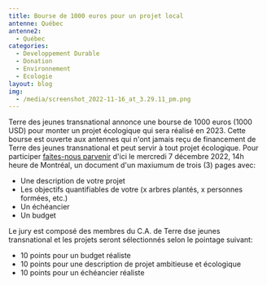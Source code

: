 ```yaml
---
title: Bourse de 1000 euros pour un projet local
antenne: Québec
antenne2:
  - Québec
categories:
  - Developpement Durable
  - Donation
  - Environnement
  - Ecologie
layout: blog
img:
  - /media/screenshot_2022-11-16_at_3.29.11_pm.png
---
```

Terre des jeunes transnational annonce une bourse de 1000 euros (1000 USD) pour monter un projet écologique qui sera réalisé en 2023. Cette bourse est ouverte aux antennes qui n'ont jamais reçu de financement de Terre des jeunes transnational et peut servir à tout projet écologique. Pour participer [faites-nous parvenir](https://contenu.terredesjeunes.org/contact.html) d'ici le mercredi 7 décembre 2022, 14h heure de Montréal, un document d'un maxiumum de trois (3) pages avec:

* Une description de votre projet
* Les objectifs quantifiables de votre (x arbres plantés, x personnes formées, etc.)
* Un échéancier
* Un budget 

Le jury est composé des membres du C.A. de Terre dse jeunes transnational et les projets seront sélectionnés selon le pointage suivant:

* 10 points pour un budget réaliste
* 10 points pour une description de projet ambitieuse et écologique
* 10 points pour un échéancier réaliste